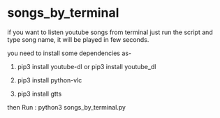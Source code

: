 # songs_by_terminal

if you want to listen youtube songs from terminal just run the script and type song name, it will be played in few seconds.

you need to install some dependencies as-

1) pip3 install youtube-dl
or 
pip3 install youtube_dl

2) pip3 install python-vlc

3) pip3 install gtts

then Run : python3 songs_by_terminal.py
